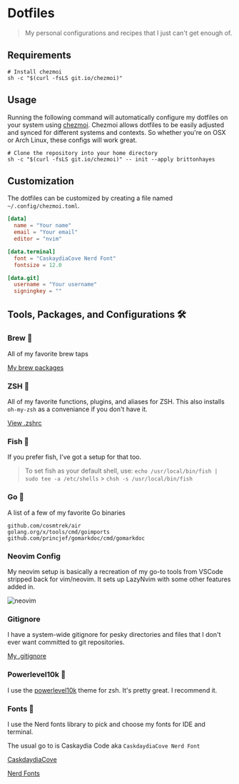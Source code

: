 # Dotfiles

> My personal configurations and recipes that I just can't get enough of.

## Requirements

```shell
# Install chezmoi
sh -c "$(curl -fsLS git.io/chezmoi)"
```

## Usage

Running the following command will automatically configure my dotfiles on your system using [chezmoi](https://www.chezmoi.io). Chezmoi allows dotfiles to be easily adjusted and synced for different systems and contexts. So whether you're on OSX or Arch Linux, these configs will work great.

```shell
# Clone the repository into your home directory
sh -c "$(curl -fsLS git.io/chezmoi)" -- init --apply brittonhayes
```

## Customization

The dotfiles can be customized by creating a file named `~/.config/chezmoi.toml`.

```toml
[data]
  name = "Your name"
  email = "Your email"
  editor = "nvim"

[data.terminal]
  font = "CaskaydiaCove Nerd Font"
  fontsize = 12.0

[data.git]
  username = "Your username"
  signingkey = ""
```

## Tools, Packages, and Configurations 🛠️

### Brew 🍻

All of my favorite brew taps

[My brew packages](Brewfile)

### ZSH 🐚

All of my favorite functions, plugins, and aliases for ZSH.
This also installs `oh-my-zsh` as a conveniance if you don't have it.

[View .zshrc](dot_zshrc.tmpl)

### Fish 🐚

If you prefer fish, I've got a setup for that too.

> To set fish as your default shell, use:
> `echo /usr/local/bin/fish | sudo tee -a /etc/shells` > `chsh -s /usr/local/bin/fish`

### Go 🐹

A list of a few of my favorite Go binaries

```text
github.com/cosmtrek/air
golang.org/x/tools/cmd/goimports
github.com/princjef/gomarkdoc/cmd/gomarkdoc
```

### Neovim Config

My neovim setup is basically a recreation of my go-to tools from VSCode stripped back for vim/neovim.
It sets up LazyNvim with some other features added in. 

![neovim](https://user-images.githubusercontent.com/292349/213447056-92290767-ea16-430c-8727-ce994c93e9cc.png)

### Gitignore

I have a system-wide gitignore for pesky directories and files that I don't ever want
committed to git repositories.

[My .gitignore](dot_config/dot_gitignore-system)

### Powerlevel10k 🚀

I use the [powerlevel10k](https://github.com/romkatv/powerlevel10k) theme for zsh. It's pretty great. I recommend it.

### Fonts 📜

I use the Nerd fonts library to pick and
choose my fonts for IDE and terminal.

The usual go to is Caskaydia Code aka `CaskdaydiaCove Nerd Font`

[CaskdaydiaCove](https://github.com/ryanoasis/nerd-fonts/tree/master/patched-fonts/CaskaydiaCove)

[Nerd Fonts](https://github.com/ryanoasis/nerd-fonts)

